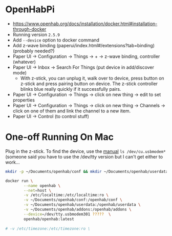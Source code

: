 # OpenHabPi

* https://www.openhab.org/docs/installation/docker.html#installation-through-docker
* Running version `2.5.9`
* Add `--device` option to docker command
* Add z-wave binding (paperui/index.html#/extensions?tab=binding) (probably needed?)
* Paper UI -> Configuration -> Things -> + -> z-wave binding, controller (whatever)
* Paper UI -> Inbox  -> Search For Things (put device in add/discover mode)
    * With z-stick, you can unplug it, walk over to device, press button on z-stick and press pairing button on device. The z-stick controller blinks blue really quickly if it successfully pairs.
* Paper UI -> Configuration -> Things -> click on new thing -> edit to set properties
* Paper UI -> Configuration -> Things -> click on new thing -> Channels -> click on one of them and link the channel to a new item.
* Paper UI -> Control (to control stuff)

# One-off Running On Mac

Plug in the z-stick. To find the device, use the [manual](https://aeotec.freshdesk.com/support/solutions/articles/6000092802-z-stick-gen5-quick-start-just-the-essentials) `ls /dev/cu.usbmodem*` (someone said you have to use the /dev/tty version but I can't get either to work...

```sh
mkdir -p ~/Documents/openhab/conf && mkdir ~/Documents/openhab/userdata && mkdir ~/Documents/openhab/addons
```

```sh
docker run \
        --name openhab \
        --net=host \
        -v /etc/localtime:/etc/localtime:ro \
        -v ~/Documents/openhab/conf:/openhab/conf \
        -v ~/Documents/openhab/userdata:/openhab/userdata \
        -v ~/Documents/openhab/addons:/openhab/addons \
        --device=/dev/tty.usbmodem301 ?????  \
        openhab/openhab:latest
        
# -v /etc/timezone:/etc/timezone:ro \
```

